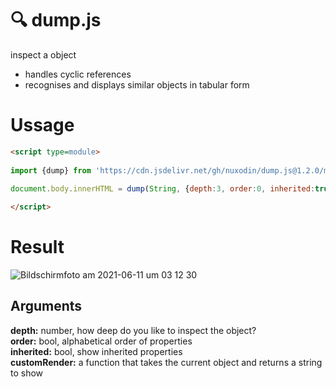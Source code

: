 # 🔍 dump.js

inspect a object

- handles cyclic references
- recognises and displays similar objects in tabular form

# Ussage

```html
<script type=module>
  
import {dump} from 'https://cdn.jsdelivr.net/gh/nuxodin/dump.js@1.2.0/mod.min.js';

document.body.innerHTML = dump(String, {depth:3, order:0, inherited:true});
  
</script>
```

# Result
![Bildschirmfoto am 2021-06-11 um 03 12 30](https://user-images.githubusercontent.com/16326/121616284-e73be500-ca62-11eb-8346-c309fb5e14f4.png)



## Arguments

**depth:** number, how deep do you like to inspect the object?  
**order:** bool, alphabetical order of properties  
**inherited:** bool, show inherited properties  
**customRender:** a function that takes the current object and returns a string to show  
